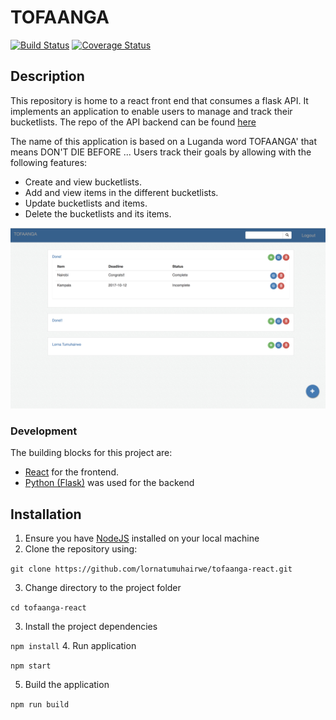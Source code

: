 # TOFAANGA
[![Build Status](https://travis-ci.org/lornatumuhairwe/tofaanga-react.svg?branch=dev1)](https://travis-ci.org/lornatumuhairwe/tofaanga-react)
[![Coverage Status](https://coveralls.io/repos/github/lornatumuhairwe/tofaanga-react/badge.svg?branch=dev1)](https://coveralls.io/github/lornatumuhairwe/tofaanga-react?branch=dev1)
## Description
This repository is home to a react front end that consumes a flask API. It implements an application to enable users to 
manage and track their bucketlists. 
The repo of the API backend can be found [here](https://github.com/lornatumuhairwe/tofaangaAPI)

The name of this application is based on a Luganda word TOFAANGA' that means DON'T DIE BEFORE ... 
Users track their goals by allowing with the following features:
- Create and view bucketlists.
- Add and view items in the different bucketlists.
- Update bucketlists and items. 
- Delete the bucketlists and its items.

![app image](public/app.png)

### Development
The building blocks for this project are:
- [React](https://reactjs.org/) for the frontend.
- [Python (Flask)](http://flask.pocoo.org/) was used for the backend

## Installation
1. Ensure you have [NodeJS](https://nodejs.org/en/docs/) installed on your local machine
2. Clone the repository using:

 ```git clone https://github.com/lornatumuhairwe/tofaanga-react.git```
 
3. Change directory to the project folder

```cd tofaanga-react```

3. Install the project dependencies

```npm install```
4. Run application

```npm start```

5. Build the application

```npm run build```
